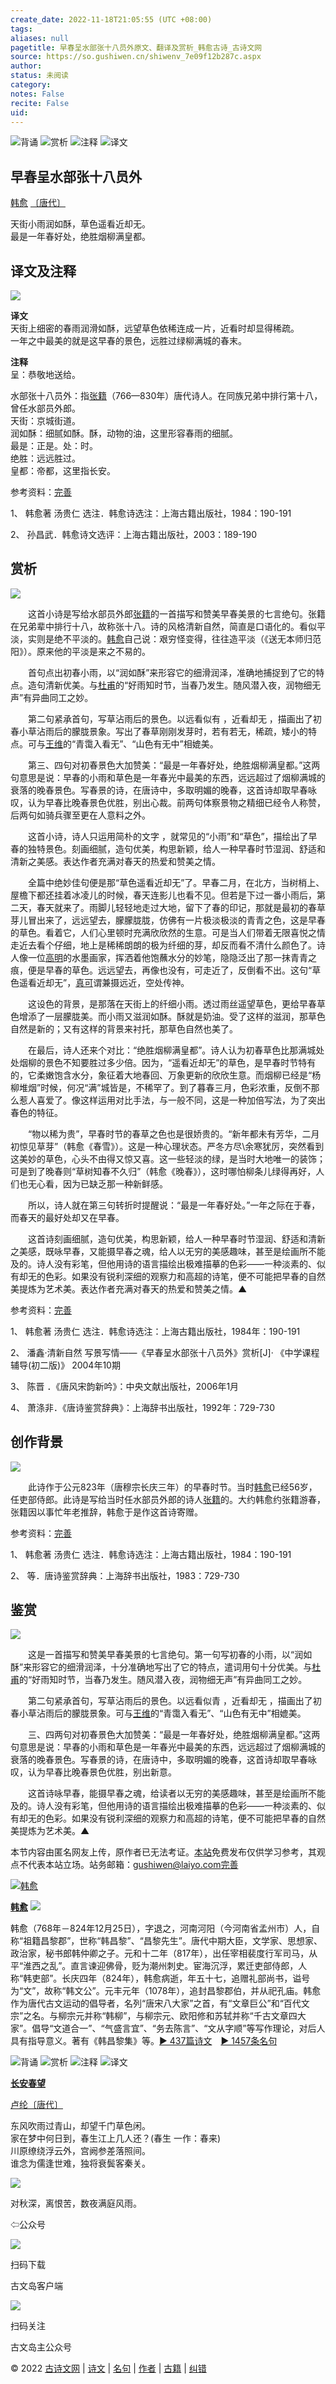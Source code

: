```yaml
---
create_date: 2022-11-18T21:05:55 (UTC +08:00)
tags: 
aliases: null
pagetitle: 早春呈水部张十八员外原文、翻译及赏析_韩愈古诗_古诗文网
source: https://so.gushiwen.cn/shiwenv_7e09f12b287c.aspx
author: 
status: 未阅读
category: 
notes: False
recite: False
uid: 
---
```


![背诵](https://song.gushiwen.cn/siteimg/bei-pic.png) ![赏析](https://song.gushiwen.cn/siteimg/shang-pic.png) ![注释](https://song.gushiwen.cn/siteimg/zhu-pic.png) ![译文](https://song.gushiwen.cn/siteimg/yi-pic.png)

## 早春呈水部张十八员外

[韩愈](https://so.gushiwen.cn/authorv_1abe13750637.aspx) [〔唐代〕](https://so.gushiwen.cn/shiwens/default.aspx?cstr=%e5%94%90%e4%bb%a3)

天街小雨润如酥，草色遥看近却无。  
最是一年春好处，绝胜烟柳满皇都。

## 译文及注释

![](https://song.gushiwen.cn/siteimg/speak-er.png)

**译文**  
天街上细密的春雨润滑如酥，远望草色依稀连成一片，近看时却显得稀疏。  
一年之中最美的就是这早春的景色，远胜过绿柳满城的春末。

**注释**  
呈：恭敬地送给。

水部张十八员外：指[张籍](https://so.gushiwen.cn/authorv_05460f6423b0.aspx)（766—830年）唐代诗人。在同族兄弟中排行第十八，曾任水部员外郎。  
天街：京城街道。  
润如酥：细腻如酥。酥，动物的油，这里形容春雨的细腻。  
最是：正是。处：时。  
绝胜：远远胜过。  
皇都：帝都，这里指长安。

参考资料：[完善](https://so.gushiwen.cn/jiucuo.aspx?u=%e7%bf%bb%e8%af%911820%e3%80%8a%e8%af%91%e6%96%87%e5%8f%8a%e6%b3%a8%e9%87%8a%e3%80%8b)

1、 韩愈著 汤贵仁 选注．韩愈诗选注：上海古籍出版社，1984：190-191

2、 孙昌武．韩愈诗文选评：上海古籍出版社，2003：189-190

## 赏析

![](https://song.gushiwen.cn/siteimg/speak-er.png)

　　这首小诗是写给水部员外郎[张籍](https://so.gushiwen.cn/authorv_05460f6423b0.aspx)的一首描写和赞美早春美景的七言绝句。张籍在兄弟辈中排行十八，故称张十八。诗的风格清新自然，简直是口语化的。看似平淡，实则是绝不平淡的。[韩愈](https://so.gushiwen.cn/authorv_1abe13750637.aspx)自己说：艰穷怪变得，往往造平淡（《送无本师归范阳》）。原来他的平淡是来之不易的。

　　首句点出初春小雨，以“润如酥”来形容它的细滑润泽，准确地捕捉到了它的特点。造句清新优美。与[杜甫](https://so.gushiwen.cn/authorv_515ea88d1858.aspx)的“好雨知时节，当春乃发生。随风潜入夜，润物细无声”有异曲同工之妙。

　　第二句紧承首句，写草沾雨后的景色。以远看似有 ，近看却无 ，描画出了初春小草沾雨后的朦胧景象。写出了春草刚刚发芽时，若有若无，稀疏，矮小的特点。可与[王维](https://so.gushiwen.cn/authorv_52fceee85532.aspx)的“青霭入看无”、“山色有无中”相媲美。

　　第三、四句对初春景色大加赞美：“最是一年春好处，绝胜烟柳满皇都。”这两句意思是说：早春的小雨和草色是一年春光中最美的东西，远远超过了烟柳满城的衰落的晚春景色。写春景的诗，在唐诗中，多取明媚的晚春，这首诗却取早春咏叹，认为早春比晚春景色优胜，别出心裁。前两句体察景物之精细已经令人称赞，后两句如骑兵骤至更在人意料之外。

　　这首小诗，诗人只运用简朴的文字 ，就常见的“小雨”和“草色”，描绘出了早春的独特景色。刻画细腻，造句优美，构思新颖，给人一种早春时节湿润、舒适和清新之美感。表达作者充满对春天的热爱和赞美之情。

　　全篇中绝妙佳句便是那“草色遥看近却无”了。早春二月，在北方，当树梢上、屋檐下都还挂着冰凌儿的时候，春天连影儿也看不见。但若是下过一番小雨后，第二天，春天就来了。雨脚儿轻轻地走过大地，留下了春的印记，那就是最初的春草芽儿冒出来了，远远望去，朦朦胧胧，仿佛有一片极淡极淡的青青之色，这是早春的草色。看着它，人们心里顿时充满欣欣然的生意。可是当人们带着无限喜悦之情走近去看个仔细，地上是稀稀朗朗的极为纤细的芽，却反而看不清什么颜色了。诗人像一位[高明](https://so.gushiwen.cn/authorv_244b13feafc9.aspx)的水墨画家，挥洒着他饱蘸水分的妙笔，隐隐泛出了那一抹青青之痕，便是早春的草色。远远望去，再像也没有，可走近了，反倒看不出。这句“草色遥看近却无”，[真可](https://so.gushiwen.cn/authorv_6e1871a6775f.aspx)谓兼摄远近，空处传神。

　　这设色的背景，是那落在天街上的纤细小雨。透过雨丝遥望草色，更给早春草色增添了一层朦胧美。而小雨又滋润如酥。酥就是奶油。受了这样的滋润，那草色自然是新的；又有这样的背景来衬托，那草色自然也美了。

　　在最后，诗人还来个对比：“绝胜烟柳满皇都”。诗人认为初春草色比那满城处处烟柳的景色不知要胜过多少倍。因为，“遥看近却无”的草色，是早春时节特有的，它柔嫩饱含水分，象征着大地春回、万象更新的欣欣生意。而烟柳已经是“杨柳堆烟”时候，何况“满”城皆是，不稀罕了。到了暮春三月，色彩浓重，反倒不那么惹人喜爱了。像这样运用对比手法，与一般不同，这是一种加倍写法，为了突出春色的特征。

　　“物以稀为贵”，早春时节的春草之色也是很娇贵的。“新年都未有芳华，二月初惊见草芽”（韩愈《春雪》）。这是一种心理状态。严冬方尽\\余寒犹厉，突然看到这美妙的草色，心头不由得又惊又喜。这一些轻淡的绿，是当时大地唯一的装饰；可是到了晚春则“草树知春不久归”（韩愈《晚春》），这时哪怕柳条儿绿得再好，人们也无心看，因为已缺乏那一种新鲜感。

　　所以，诗人就在第三句转折时提醒说：“最是一年春好处。”一年之际在于春，而春天的最好处却又在早春。

　　这首诗刻画细腻，造句优美，构思新颖，给人一种早春时节湿润、舒适和清新之美感，既咏早春，又能摄早春之魂，给人以无穷的美感趣味，甚至是绘画所不能及的。诗人没有彩笔，但他用诗的语言描绘出极难描摹的色彩——一种淡素的、似有却无的色彩。如果没有锐利深细的观察力和高超的诗笔，便不可能把早春的自然美提炼为艺术美。表达作者充满对春天的热爱和赞美之情。▲

参考资料：[完善](https://so.gushiwen.cn/jiucuo.aspx?u=%e8%b5%8f%e6%9e%902706%e3%80%8a%e8%b5%8f%e6%9e%90%e3%80%8b)

1、 韩愈著 汤贵仁 选注．韩愈诗选注：上海古籍出版社，1984年：190-191

2、 潘鑫·清新自然 写景写情——《早春呈水部张十八员外》赏析\[J\]· 《中学课程辅导(初二版)》 2004年10期

3、 陈晋 ．《唐风宋韵新吟》：中央文献出版社，2006年1月

4、 萧涤非．《唐诗鉴赏辞典》：上海辞书出版社，1992年：729-730

## 创作背景

![](https://song.gushiwen.cn/siteimg/speak-er.png)

　　此诗作于公元823年（唐穆宗长庆三年）的早春时节。当时[韩愈](https://so.gushiwen.cn/authorv_1abe13750637.aspx)已经56岁，任吏部侍郎。此诗是写给当时任水部员外郎的诗人[张籍](https://so.gushiwen.cn/authorv_05460f6423b0.aspx)的。大约韩愈约张籍游春，张籍因以事忙年老推辞，韩愈于是作这首诗寄赠。

参考资料：[完善](https://so.gushiwen.cn/jiucuo.aspx?u=%e8%b5%8f%e6%9e%902708%e3%80%8a%e5%88%9b%e4%bd%9c%e8%83%8c%e6%99%af%e3%80%8b)

1、 韩愈著 汤贵仁 选注．韩愈诗选注：上海古籍出版社，1984：190-191

2、 等．唐诗鉴赏辞典：上海辞书出版社，1983：729-730

## 鉴赏

![](https://song.gushiwen.cn/siteimg/speak-er.png)

　　这是一首描写和赞美早春美景的七言绝句。第一句写初春的小雨，以“润如酥”来形容它的细滑润泽，十分准确地写出了它的特点，遣词用句十分优美。与[杜甫](https://so.gushiwen.cn/authorv_515ea88d1858.aspx)的“好雨知时节，当春乃发生。随风潜入夜，润物细无声”有异曲同工之妙。

　　第二句紧承首句，写草沾雨后的景色。以远看似青 ，近看却无 ，描画出了初春小草沾雨后的朦胧景象。可与[王维](https://so.gushiwen.cn/authorv_52fceee85532.aspx)的“青霭入看无”、“山色有无中”相媲美。

　　三、四两句对初春景色大加赞美：“最是一年春好处，绝胜烟柳满皇都。”这两句意思是说：早春的小雨和草色是一年春光中最美的东西，远远超过了烟柳满城的衰落的晚春景色。写春景的诗，在唐诗中，多取明媚的晚春，这首诗却取早春咏叹，认为早春比晚春景色优胜，别出新意。

　　这首诗咏早春，能摄早春之魂，给读者以无穷的美感趣味，甚至是绘画所不能及的。诗人没有彩笔，但他用诗的语言描绘出极难描摹的色彩——一种淡素的、似有却无的色彩。如果没有锐利深细的观察力和高超的诗笔，便不可能把早春的自然美提炼为艺术美。▲

本节内容由匿名网友上传，原作者已无法考证。[本站](https://www.gushiwen.cn/)免费发布仅供学习参考，其观点不代表本站立场。站务邮箱：gushiwen@laiyo.com[完善](https://so.gushiwen.cn/jiucuo.aspx?u=%e8%b5%8f%e6%9e%902707%e3%80%8a%e9%89%b4%e8%b5%8f%e3%80%8b)

[![韩愈](https://song.gushiwen.cn/authorImg/hanyu.jpg)](https://so.gushiwen.cn/authorv_1abe13750637.aspx)

[**韩愈**](https://so.gushiwen.cn/authorv_1abe13750637.aspx) ![](https://song.gushiwen.cn/siteimg/speak-er.png)

韩愈（768年－824年12月25日），字退之，河南河阳（今河南省孟州市）人，自称“祖籍昌黎郡”，世称“韩昌黎”、“昌黎先生”。唐代中期大臣，文学家、思想家、政治家，秘书郎韩仲卿之子。元和十二年（817年），出任宰相裴度行军司马，从平“淮西之乱”。直言谏迎佛骨，贬为潮州刺史。宦海沉浮，累迁吏部侍郎，人称“韩吏部”。长庆四年（824年），韩愈病逝，年五十七，追赠礼部尚书，谥号为“文”，故称“韩文公”。元丰元年（1078年），追封昌黎郡伯，并从祀孔庙。韩愈作为唐代古文运动的倡导者，名列“唐宋八大家”之首，有“文章巨公”和“百代文宗”之名。与柳宗元并称“韩柳”，与柳宗元、欧阳修和苏轼并称“千古文章四大家”。倡导“文道合一”、“气盛言宜”、“务去陈言”、“文从字顺”等写作理论，对后人具有指导意义。著有《韩昌黎集》等。[► 437篇诗文](https://so.gushiwen.cn/shiwens/default.aspx?astr=%e9%9f%a9%e6%84%88)　[► 1457条名句](https://so.gushiwen.cn/mingjus/default.aspx?astr=%e9%9f%a9%e6%84%88)

![背诵](https://song.gushiwen.cn/siteimg/bei-pic.png) ![赏析](https://song.gushiwen.cn/siteimg/shang-pic.png) ![注释](https://song.gushiwen.cn/siteimg/zhu-pic.png) ![译文](https://song.gushiwen.cn/siteimg/yi-pic.png)

[**长安春望**](https://so.gushiwen.cn/shiwenv_be47e46d1dfa.aspx)

[卢纶](https://so.gushiwen.cn/authorv.aspx?name=%e5%8d%a2%e7%ba%b6)[〔唐代〕](https://so.gushiwen.cn/shiwens/default.aspx?cstr=%e5%94%90%e4%bb%a3)

东风吹雨过青山，却望千门草色闲。  
家在梦中何日到，春生江上几人还？(春生 一作：春来)  
川原缭绕浮云外，宫阙参差落照间。  
谁念为儒逢世难，独将衰鬓客秦关。

![](https://song.gushiwen.cn/siteimg/app/erma_guwendao.png)

对秋深，离恨苦，数夜满庭风雨。

⇦公众号

![](https://song.gushiwen.cn/siteimg/app/appdownGwd2021.png)

扫码下载

古文岛客户端

![](https://song.gushiwen.cn/siteimg/app/erma_guwendao.png)

扫码关注

古文岛主公众号

© 2022 [古诗文网](https://www.gushiwen.cn/) | [诗文](https://so.gushiwen.cn/shiwens/) | [名句](https://so.gushiwen.cn/mingjus/) | [作者](https://so.gushiwen.cn/authors/) | [古籍](https://so.gushiwen.cn/guwen/) | [纠错](https://so.gushiwen.cn/jiucuo.aspx?u=)
